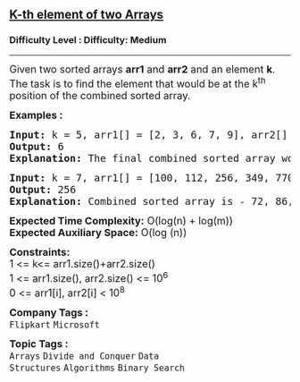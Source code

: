 <h2><a href="https://www.geeksforgeeks.org/problems/k-th-element-of-two-sorted-array1317/1">K-th element of two Arrays</a></h2><h3>Difficulty Level : Difficulty: Medium</h3><hr><div class="problems_problem_content__Xm_eO"><p><span style="font-size: 18px;">Given two sorted arrays <strong>arr1</strong> and <strong>arr2</strong> and an element <strong>k</strong>. The task is to find the element that would be at the k<sup>th</sup> position of the combined sorted array.</span></p>
<p><span style="font-size: 18px;"><strong>Examples :</strong></span></p>
<pre><span style="font-size: 18px;"><strong>Input: </strong>k = 5, arr1[] = [2, 3, 6, 7, 9], arr2[] = [1, 4, 8, 10]
<strong>Output: </strong>6
<strong>Explanation: </strong>The final combined sorted array would be - 1, 2, 3, 4, 6, 7, 8, 9, 10. The 5th element of this array is 6.
</span></pre>
<pre><span style="font-size: 18px;"><strong>Input: </strong>k = 7, arr1[] = [100, 112, 256, 349, 770], arr2[] = [72, 86, 113, 119, 265, 445, 892]
<strong>Output: </strong>256
<strong>Explanation: </strong>Combined sorted array is - 72, 86, 100, 112, 113, 119, 256, 265, 349, 445, 770, 892. 7th element of this array is 256.</span></pre>
<p><span style="font-size: 18px;"><strong>Expected Time Complexity:</strong> O(log(n) + log(m))<br><strong>Expected Auxiliary Space:</strong> O(log (n))</span></p>
<p><span style="font-size: 18px;"><strong>Constraints:<br></strong>1 &lt;= k&lt;=&nbsp;arr1.size()+arr2.size()<br>1 &lt;= arr1.size(), arr2.size() &lt;= 10<sup>6</sup><br>0 &lt;= arr1[i], arr2[i] &lt; 10<sup>8</sup><br></span></p></div><p><span style=font-size:18px><strong>Company Tags : </strong><br><code>Flipkart</code>&nbsp;<code>Microsoft</code>&nbsp;<br><p><span style=font-size:18px><strong>Topic Tags : </strong><br><code>Arrays</code>&nbsp;<code>Divide and Conquer</code>&nbsp;<code>Data Structures</code>&nbsp;<code>Algorithms</code>&nbsp;<code>Binary Search</code>&nbsp;